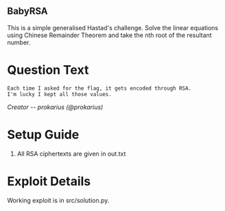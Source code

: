 BabyRSA
---------

This is a simple generalised Hastad's challenge. Solve the linear equations using Chinese Remainder Theorem and take the nth root of the resultant number.

# Question Text

```
Each time I asked for the flag, it gets encoded through RSA.
I'm lucky I kept all those values.
```

*Creator -- prokarius (@prokarius)*

# Setup Guide

1. All RSA ciphertexts are given in out.txt

# Exploit Details

Working exploit is in src/solution.py.
